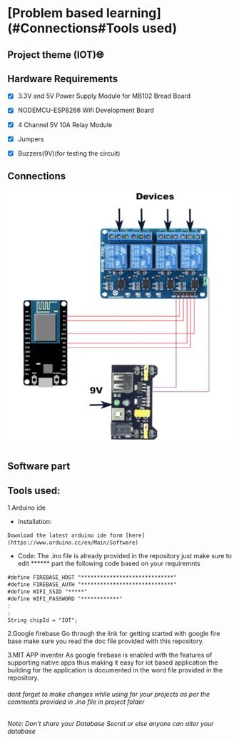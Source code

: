 # [Problem based learning](#Connections#Tools used)

## Project theme (IOT):globe_with_meridians:

## Hardware Requirements

- [x] 3.3V and 5V Power Supply Module for MB102 Bread Board

- [x] NODEMCU-ESP8266 Wifi Development Board

- [x] 4 Channel 5V 10A Relay Module

- [x] Jumpers

- [x] Buzzers(9V)(for testing the circuit)

## Connections
![connections](https://github.com/Preetam2114/Chemistry-PBL/blob/master/project/connections.png?raw=true)




## Software part
## Tools used:

1.Arduino ide 
  - Installation:
  ```
  Download the latest arduino ide form [here](https://www.arduino.cc/en/Main/Software)
  ```
  - Code:
  The .ino file is already provided in the repository just make sure to edit ****** part the following code based on your requiremnts
  ```
  #define FIREBASE_HOST "*****************************" 
  #define FIREBASE_AUTH "*****************************"
  #define WIFI_SSID "*****"
  #define WIFI_PASSWORD "************"
  :
  :
  String chipId = "IOT";
  ```
2.Google firebase
  Go through the link for getting started with google fire base make sure you read the doc file provided with this repository.
  
3.MIT APP inventer
  As google firebase is enabled with the features of supporting native apps thus making it easy for iot based application the building for the application is documented in the word file provided in the repository.
  


###### _dont forget to make changes while using for your projects as per the comments provided in .ino file in project folder_
###### Note: Don't share your Database Secret or else anyone can alter your database
